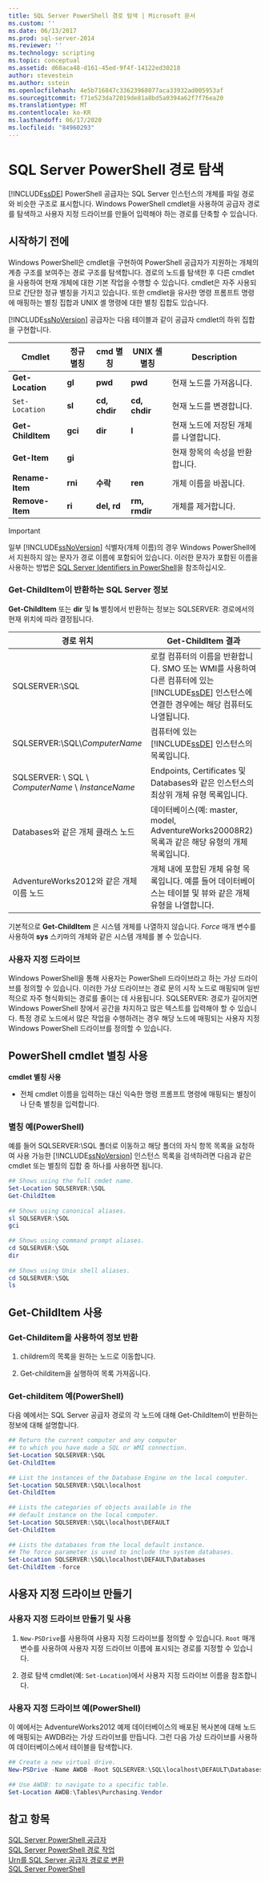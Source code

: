 ```yaml
---
title: SQL Server PowerShell 경로 탐색 | Microsoft 문서
ms.custom: ''
ms.date: 06/13/2017
ms.prod: sql-server-2014
ms.reviewer: ''
ms.technology: scripting
ms.topic: conceptual
ms.assetid: d68aca48-d161-45ed-9f4f-14122ed30218
author: stevestein
ms.author: sstein
ms.openlocfilehash: 4e5b716847c33623968077aca33932ad005953af
ms.sourcegitcommit: f71e523da72019de81a8bd5a0394a62f7f76ea20
ms.translationtype: MT
ms.contentlocale: ko-KR
ms.lasthandoff: 06/17/2020
ms.locfileid: "84960293"
---
```

# <a name="navigate-sql-server-powershell-paths"></a>SQL Server PowerShell 경로 탐색
  [!INCLUDE[ssDE](../includes/ssde-md.md)] PowerShell 공급자는 SQL Server 인스턴스의 개체를 파일 경로와 비슷한 구조로 표시합니다. Windows PowerShell cmdlet을 사용하여 공급자 경로를 탐색하고 사용자 지정 드라이브를 만들어 입력해야 하는 경로를 단축할 수 있습니다.  
  
## <a name="before-you-begin"></a>시작하기 전에  
 Windows PowerShell은 cmdlet을 구현하여 PowerShell 공급자가 지원하는 개체의 계층 구조를 보여주는 경로 구조를 탐색합니다. 경로의 노드를 탐색한 후 다른 cmdlet을 사용하여 현재 개체에 대한 기본 작업을 수행할 수 있습니다. cmdlet은 자주 사용되므로 간단한 정규 별칭을 가지고 있습니다. 또한 cmdlet을 유사한 명령 프롬프트 명령에 매핑하는 별칭 집합과 UNIX 셸 명령에 대한 별칭 집합도 있습니다.  
  
 [!INCLUDE[ssNoVersion](../includes/ssnoversion-md.md)] 공급자는 다음 테이블과 같이 공급자 cmdlet의 하위 집합을 구현합니다.  
  
|Cmdlet|정규 별칭|cmd 별칭|UNIX 셸 별칭|Description|  
|------------|---------------------|---------------|----------------------|-----------------|  
|**Get-Location**|**gl**|**pwd**|**pwd**|현재 노드를 가져옵니다.|  
|`Set-Location`|**sl**|**cd, chdir**|**cd, chdir**|현재 노드를 변경합니다.|  
|**Get-ChildItem**|**gci**|**dir**|**l**|현재 노드에 저장된 개체를 나열합니다.|  
|**Get-Item**|**gi**|||현재 항목의 속성을 반환합니다.|  
|**Rename-Item**|**rni**|**수락**|**ren**|개체 이름을 바꿉니다.|  
|**Remove-Item**|**ri**|**del, rd**|**rm, rmdir**|개체를 제거합니다.|  
  
> [!IMPORTANT]  
>  일부 [!INCLUDE[ssNoVersion](../includes/ssnoversion-md.md)] 식별자(개체 이름)의 경우 Windows PowerShell에서 지원하지 않는 문자가 경로 이름에 포함되어 있습니다. 이러한 문자가 포함된 이름을 사용하는 방법은 [SQL Server Identifiers in PowerShell](sql-server-identifiers-in-powershell.md)을 참조하십시오.  
  
### <a name="sql-server-information-returned-by-get-childitem"></a>Get-ChildItem이 반환하는 SQL Server 정보  
 **Get-ChildItem** 또는 **dir** 및 **ls** 별칭에서 반환하는 정보는 SQLSERVER: 경로에서의 현재 위치에 따라 결정됩니다.  
  
|경로 위치|Get-ChildItem 결과|  
|-------------------|----------------------------|  
|SQLSERVER:\SQL|로컬 컴퓨터의 이름을 반환합니다. SMO 또는 WMI를 사용하여 다른 컴퓨터에 있는 [!INCLUDE[ssDE](../includes/ssde-md.md)] 인스턴스에 연결한 경우에는 해당 컴퓨터도 나열됩니다.|  
|SQLSERVER:\SQL\\*ComputerName*|컴퓨터에 있는 [!INCLUDE[ssDE](../includes/ssde-md.md)] 인스턴스의 목록입니다.|  
|SQLSERVER: \ SQL \\ *ComputerName* \\ *InstanceName*|Endpoints, Certificates 및 Databases와 같은 인스턴스의 최상위 개체 유형 목록입니다.|  
|Databases와 같은 개체 클래스 노드|데이터베이스(예: master, model, AdventureWorks20008R2) 목록과 같은 해당 유형의 개체 목록입니다.|  
|AdventureWorks2012와 같은 개체 이름 노드|개체 내에 포함된 개체 유형 목록입니다. 예를 들어 데이터베이스는 테이블 및 뷰와 같은 개체 유형을 나열합니다.|  
  
 기본적으로 **Get-ChildItem** 은 시스템 개체를 나열하지 않습니다. *Force* 매개 변수를 사용하여 **sys** 스키마의 개체와 같은 시스템 개체를 볼 수 있습니다.  
  
### <a name="custom-drives"></a>사용자 지정 드라이브  
 Windows PowerShell을 통해 사용자는 PowerShell 드라이브라고 하는 가상 드라이브를 정의할 수 있습니다. 이러한 가상 드라이브는 경로 문의 시작 노드로 매핑되며 일반적으로 자주 형식화되는 경로를 줄이는 데 사용됩니다. SQLSERVER: 경로가 길어지면 Windows PowerShell 창에서 공간을 차지하고 많은 텍스트를 입력해야 할 수 있습니다. 특정 경로 노드에서 많은 작업을 수행하려는 경우 해당 노드에 매핑되는 사용자 지정 Windows PowerShell 드라이브를 정의할 수 있습니다.  
  
## <a name="use-powershell-cmdlet-aliases"></a>PowerShell cmdlet 별칭 사용  
 **cmdlet 별칭 사용**  
  
-   전체 cmdlet 이름을 입력하는 대신 익숙한 명령 프롬프트 명령에 매핑되는 별칭이나 단축 별칭을 입력합니다.  
  
### <a name="alias-example-powershell"></a>별칭 예(PowerShell)  
 예를 들어 SQLSERVER:\SQL 폴더로 이동하고 해당 폴더의 자식 항목 목록을 요청하여 사용 가능한 [!INCLUDE[ssNoVersion](../includes/ssnoversion-md.md)] 인스턴스 목록을 검색하려면 다음과 같은 cmdlet 또는 별칭의 집합 중 하나를 사용하면 됩니다.  
  
```powershell
## Shows using the full cmdet name.  
Set-Location SQLSERVER:\SQL  
Get-ChildItem  
  
## Shows using canonical aliases.  
sl SQLSERVER:\SQL  
gci  
  
## Shows using command prompt aliases.  
cd SQLSERVER:\SQL  
dir  
  
## Shows using Unix shell aliases.  
cd SQLSERVER:\SQL  
ls  
```  
  
## <a name="use-get-childitem"></a>Get-ChildItem 사용  

### <a name="return-information-by-using-get-childitem"></a>Get-Childitem을 사용하여 정보 반환
  
1.  childrem의 목록을 원하는 노드로 이동합니다.  
  
2.  Get-childitem을 실행하여 목록 가져옵니다.  
  
### <a name="get-childitem-example-powershell"></a>Get-childitem 예(PowerShell)  
 다음 예에서는 SQL Server 공급자 경로의 각 노드에 대해 Get-ChildItem이 반환하는 정보에 대해 설명합니다.  
  
```powershell
## Return the current computer and any computer  
## to which you have made a SQL or WMI connection.  
Set-Location SQLSERVER:\SQL  
Get-ChildItem  
  
## List the instances of the Database Engine on the local computer.  
Set-Location SQLSERVER:\SQL\localhost  
Get-ChildItem  
  
## Lists the categories of objects available in the  
## default instance on the local computer.  
Set-Location SQLSERVER:\SQL\localhost\DEFAULT  
Get-ChildItem  
  
## Lists the databases from the local default instance.  
## The force parameter is used to include the system databases.  
Set-Location SQLSERVER:\SQL\localhost\DEFAULT\Databases  
Get-ChildItem -force  
```  
  
## <a name="create-a-custom-drive"></a>사용자 지정 드라이브 만들기  

### <a name="create-and-use-a-custom-drive"></a>사용자 지정 드라이브 만들기 및 사용
  
1.  `New-PSDrive`를 사용하여 사용자 지정 드라이브를 정의할 수 있습니다. `Root` 매개 변수를 사용하여 사용자 지정 드라이브 이름에 표시되는 경로를 지정할 수 있습니다.  
  
2.  경로 탐색 cmdlet(예: `Set-Location`)에서 사용자 지정 드라이브 이름을 참조합니다.  
  
### <a name="custom-drive-example-powershell"></a>사용자 지정 드라이브 예(PowerShell)  
 이 예에서는 AdventureWorks2012 예제 데이터베이스의 배포된 복사본에 대해 노드에 매핑되는 AWDB라는 가상 드라이브를 만듭니다. 그런 다음 가상 드라이브를 사용하여 데이터베이스에서 테이블을 탐색합니다.  
  
```powershell
## Create a new virtual drive.  
New-PSDrive -Name AWDB -Root SQLSERVER:\SQL\localhost\DEFAULT\Databases\AdventureWorks2012  
  
## Use AWDB: to navigate to a specific table.  
Set-Location AWDB:\Tables\Purchasing.Vendor  
```  
  
## <a name="see-also"></a>참고 항목  
 [SQL Server PowerShell 공급자](sql-server-powershell-provider.md)   
 [SQL Server PowerShell 경로 작업](work-with-sql-server-powershell-paths.md)   
 [Urn를 SQL Server 공급자 경로로 변환](../database-engine/convert-urns-to-sql-server-provider-paths.md)   
 [SQL Server PowerShell](sql-server-powershell.md)  

